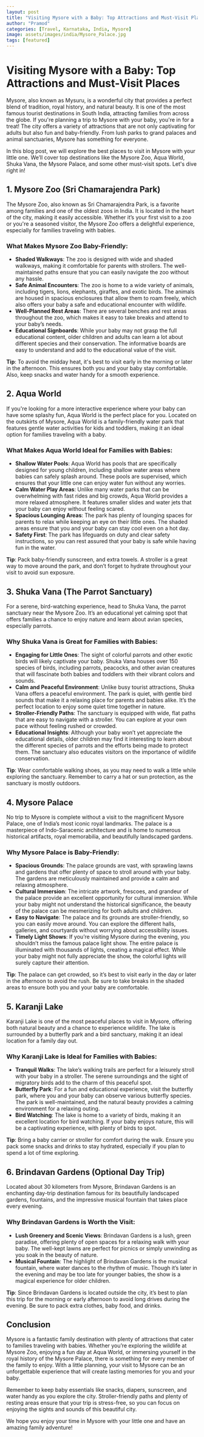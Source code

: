```yaml
---
layout: post
title: "Visiting Mysore with a Baby: Top Attractions and Must-Visit Places"
author: "Pramod"
categories: [Travel, Karnataka, India, Mysore]
image: assets/images/india/Mysore_Palace.jpg
tags: [featured]
---
```


# Visiting Mysore with a Baby: Top Attractions and Must-Visit Places

Mysore, also known as Mysuru, is a wonderful city that provides a perfect blend of tradition, royal history, and natural beauty. It is one of the most famous tourist destinations in South India, attracting families from across the globe. If you're planning a trip to Mysore with your baby, you're in for a treat! The city offers a variety of attractions that are not only captivating for adults but also fun and baby-friendly. From lush parks to grand palaces and animal sanctuaries, Mysore has something for everyone.

In this blog post, we will explore the best places to visit in Mysore with your little one. We’ll cover top destinations like the Mysore Zoo, Aqua World, Shuka Vana, the Mysore Palace, and some other must-visit spots. Let's dive right in!

## 1. Mysore Zoo (Sri Chamarajendra Park)

The Mysore Zoo, also known as Sri Chamarajendra Park, is a favorite among families and one of the oldest zoos in India. It is located in the heart of the city, making it easily accessible. Whether it’s your first visit to a zoo or you're a seasoned visitor, the Mysore Zoo offers a delightful experience, especially for families traveling with babies.

### What Makes Mysore Zoo Baby-Friendly:
- **Shaded Walkways**: The zoo is designed with wide and shaded walkways, making it comfortable for parents with strollers. The well-maintained paths ensure that you can easily navigate the zoo without any hassle.
- **Safe Animal Encounters**: The zoo is home to a wide variety of animals, including tigers, lions, elephants, giraffes, and exotic birds. The animals are housed in spacious enclosures that allow them to roam freely, which also offers your baby a safe and educational encounter with wildlife.
- **Well-Planned Rest Areas**: There are several benches and rest areas throughout the zoo, which makes it easy to take breaks and attend to your baby’s needs.
- **Educational Signboards**: While your baby may not grasp the full educational content, older children and adults can learn a lot about different species and their conservation. The informative boards are easy to understand and add to the educational value of the visit.

**Tip**: To avoid the midday heat, it's best to visit early in the morning or later in the afternoon. This ensures both you and your baby stay comfortable. Also, keep snacks and water handy for a smooth experience.

## 2. Aqua World

If you're looking for a more interactive experience where your baby can have some splashy fun, Aqua World is the perfect place for you. Located on the outskirts of Mysore, Aqua World is a family-friendly water park that features gentle water activities for kids and toddlers, making it an ideal option for families traveling with a baby.

### What Makes Aqua World Ideal for Families with Babies:
- **Shallow Water Pools**: Aqua World has pools that are specifically designed for young children, including shallow water areas where babies can safely splash around. These pools are supervised, which ensures that your little one can enjoy water fun without any worries.
- **Calm Water Play Areas**: Unlike many water parks that can be overwhelming with fast rides and big crowds, Aqua World provides a more relaxed atmosphere. It features smaller slides and water jets that your baby can enjoy without feeling scared.
- **Spacious Lounging Areas**: The park has plenty of lounging spaces for parents to relax while keeping an eye on their little ones. The shaded areas ensure that you and your baby can stay cool even on a hot day.
- **Safety First**: The park has lifeguards on duty and clear safety instructions, so you can rest assured that your baby is safe while having fun in the water.

**Tip**: Pack baby-friendly sunscreen, and extra towels. A stroller is a great way to move around the park, and don’t forget to hydrate throughout your visit to avoid sun exposure.

## 3. Shuka Vana (The Parrot Sanctuary)

For a serene, bird-watching experience, head to Shuka Vana, the parrot sanctuary near the Mysore Zoo. It’s an educational yet calming spot that offers families a chance to enjoy nature and learn about avian species, especially parrots.

### Why Shuka Vana is Great for Families with Babies:
- **Engaging for Little Ones**: The sight of colorful parrots and other exotic birds will likely captivate your baby. Shuka Vana houses over 150 species of birds, including parrots, peacocks, and other avian creatures that will fascinate both babies and toddlers with their vibrant colors and sounds.
- **Calm and Peaceful Environment**: Unlike busy tourist attractions, Shuka Vana offers a peaceful environment. The park is quiet, with gentle bird sounds that make it a relaxing place for parents and babies alike. It’s the perfect location to enjoy some quiet time together in nature.
- **Stroller-Friendly Paths**: The sanctuary is equipped with wide, flat paths that are easy to navigate with a stroller. You can explore at your own pace without feeling rushed or crowded.
- **Educational Insights**: Although your baby won’t yet appreciate the educational details, older children may find it interesting to learn about the different species of parrots and the efforts being made to protect them. The sanctuary also educates visitors on the importance of wildlife conservation.

**Tip**: Wear comfortable walking shoes, as you may need to walk a little while exploring the sanctuary. Remember to carry a hat or sun protection, as the sanctuary is mostly outdoors.

## 4. Mysore Palace

No trip to Mysore is complete without a visit to the magnificent Mysore Palace, one of India’s most iconic royal landmarks. The palace is a masterpiece of Indo-Saracenic architecture and is home to numerous historical artifacts, royal memorabilia, and beautifully landscaped gardens.

### Why Mysore Palace is Baby-Friendly:
- **Spacious Grounds**: The palace grounds are vast, with sprawling lawns and gardens that offer plenty of space to stroll around with your baby. The gardens are meticulously maintained and provide a calm and relaxing atmosphere.
- **Cultural Immersion**: The intricate artwork, frescoes, and grandeur of the palace provide an excellent opportunity for cultural immersion. While your baby might not understand the historical significance, the beauty of the palace can be mesmerizing for both adults and children.
- **Easy to Navigate**: The palace and its grounds are stroller-friendly, so you can easily move around. You can explore the different halls, galleries, and courtyards without worrying about accessibility issues.
- **Timely Light Shows**: If you’re visiting Mysore during the evening, you shouldn’t miss the famous palace light show. The entire palace is illuminated with thousands of lights, creating a magical effect. While your baby might not fully appreciate the show, the colorful lights will surely capture their attention.

**Tip**: The palace can get crowded, so it’s best to visit early in the day or later in the afternoon to avoid the rush. Be sure to take breaks in the shaded areas to ensure both you and your baby are comfortable.

## 5. Karanji Lake

Karanji Lake is one of the most peaceful places to visit in Mysore, offering both natural beauty and a chance to experience wildlife. The lake is surrounded by a butterfly park and a bird sanctuary, making it an ideal location for a family day out.

### Why Karanji Lake is Ideal for Families with Babies:
- **Tranquil Walks**: The lake’s walking trails are perfect for a leisurely stroll with your baby in a stroller. The serene surroundings and the sight of migratory birds add to the charm of this peaceful spot.
- **Butterfly Park**: For a fun and educational experience, visit the butterfly park, where you and your baby can observe various butterfly species. The park is well-maintained, and the natural beauty provides a calming environment for a relaxing outing.
- **Bird Watching**: The lake is home to a variety of birds, making it an excellent location for bird watching. If your baby enjoys nature, this will be a captivating experience, with plenty of birds to spot.

**Tip**: Bring a baby carrier or stroller for comfort during the walk. Ensure you pack some snacks and drinks to stay hydrated, especially if you plan to spend a lot of time exploring.

## 6. Brindavan Gardens (Optional Day Trip)

Located about 30 kilometers from Mysore, Brindavan Gardens is an enchanting day-trip destination famous for its beautifully landscaped gardens, fountains, and the impressive musical fountain that takes place every evening.

### Why Brindavan Gardens is Worth the Visit:
- **Lush Greenery and Scenic Views**: Brindavan Gardens is a lush, green paradise, offering plenty of open spaces for a relaxing walk with your baby. The well-kept lawns are perfect for picnics or simply unwinding as you soak in the beauty of nature.
- **Musical Fountain**: The highlight of Brindavan Gardens is the musical fountain, where water dances to the rhythm of music. Though it’s later in the evening and may be too late for younger babies, the show is a magical experience for older children.

**Tip**: Since Brindavan Gardens is located outside the city, it’s best to plan this trip for the morning or early afternoon to avoid long drives during the evening. Be sure to pack extra clothes, baby food, and drinks.

## Conclusion

Mysore is a fantastic family destination with plenty of attractions that cater to families traveling with babies. Whether you’re exploring the wildlife at Mysore Zoo, enjoying a fun day at Aqua World, or immersing yourself in the royal history of the Mysore Palace, there is something for every member of the family to enjoy. With a little planning, your visit to Mysore can be an unforgettable experience that will create lasting memories for you and your baby.

Remember to keep baby essentials like snacks, diapers, sunscreen, and water handy as you explore the city. Stroller-friendly paths and plenty of resting areas ensure that your trip is stress-free, so you can focus on enjoying the sights and sounds of this beautiful city.

We hope you enjoy your time in Mysore with your little one and have an amazing family adventure!


